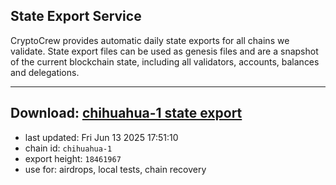 ## State Export Service
CryptoCrew provides automatic daily state exports for all chains we validate. State export files can be used as genesis files and are a snapshot of the current blockchain state, including all validators, accounts, balances and delegations.

---
**Download: [chihuahua-1 state export](https://dl-eu2.ccvalidators.com/SERVICE/chihuahua/chihuahua-1_export_18461967.json)**
---

- last updated: Fri Jun 13 2025 17:51:10
- chain id: `chihuahua-1`
- export height: `18461967`
- use for: airdrops, local tests, chain recovery
